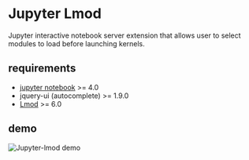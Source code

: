 # Jupyter Lmod

Jupyter interactive notebook server extension that allows user 
to select modules to load before launching kernels.

## requirements

- [jupyter notebook](https://github.com/jupyter/notebook) >= 4.0
- jquery-ui (autocomplete) >= 1.9.0
- [Lmod](https://github.com/TACC/Lmod) >= 6.0

## demo

![Jupyter-lmod demo](http://i.imgur.com/IP9uUJp.gif)
